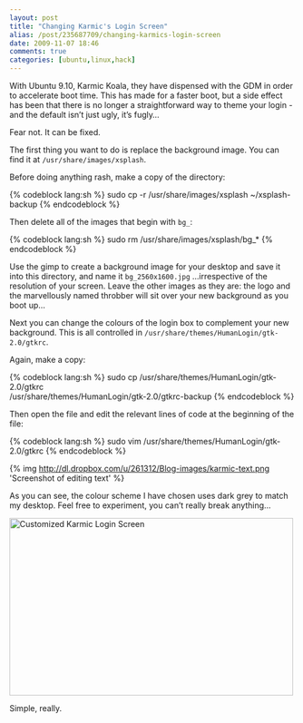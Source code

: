 ```yaml
---
layout: post
title: "Changing Karmic's Login Screen"
alias: /post/235687709/changing-karmics-login-screen 
date: 2009-11-07 18:46
comments: true
categories: [ubuntu,linux,hack]
---
```

With Ubuntu 9.10, Karmic Koala, they have dispensed with the GDM in order to
accelerate boot time. This has made for a faster boot, but a side effect has
been that there is no longer a straightforward way to theme your login - and
the default isn’t just ugly, it’s fugly…

Fear not. It can be fixed.

The first thing you want to do is replace the background image. You can find it
at `/usr/share/images/xsplash`.

Before doing anything rash, make a copy of the directory:

{% codeblock lang:sh %}
sudo cp -r /usr/share/images/xsplash ~/xsplash-backup
{% endcodeblock %}

Then delete all of the images that begin with `bg_`:

{% codeblock lang:sh %}
sudo rm /usr/share/images/xsplash/bg_*
{% endcodeblock %}

Use the gimp to create a background image for your desktop and save it into
this directory, and name it `bg_2560x1600.jpg` …irrespective of the resolution
of your screen. Leave the other images as they are: the logo and the
marvellously named throbber will sit over your new background as you boot up…

Next you can change the colours of the login box to complement your new
background. This is all controlled in
`/usr/share/themes/HumanLogin/gtk-2.0/gtkrc`.

Again, make a copy:

{% codeblock lang:sh %}
sudo cp /usr/share/themes/HumanLogin/gtk-2.0/gtkrc \
/usr/share/themes/HumanLogin/gtk-2.0/gtkrc-backup
{% endcodeblock %}

Then open the file and edit the relevant lines of code at the beginning of the
file:

{% codeblock lang:sh %}
sudo vim /usr/share/themes/HumanLogin/gtk-2.0/gtkrc
{% endcodeblock %}

{% img http://dl.dropbox.com/u/261312/Blog-images/karmic-text.png 'Screenshot of editing text' %}

As you can see, the colour scheme I have chosen uses dark grey to match my
desktop. Feel free to experiment, you can’t really break anything…

<a href="http://www.flickr.com/photos/jasonwryan/4081800113/" title="Customized Karmic Login Screen by jasonwryan, on Flickr"><img src="http://farm3.staticflickr.com/2536/4081800113_d4b98a9b3c.jpg" width="500" height="313" alt="Customized Karmic Login Screen"></a>

Simple, really.

